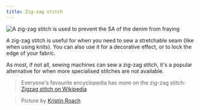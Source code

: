 ```yaml
---
title: Zig-zag stitch
---
```


![A zig-zag stitch is used to prevent the SA of the denim from fraying](zig-zag.jpg)

A zig-zag stitch is useful for when you need to sew a stretchable seam (like when using knits).
You can also use it for a decorative effect, or to lock the edge of your fabric.

As most, if not all, sewing machines can sew a zig-zag stitch,
it's a popular alternative for when more specialised stitches are not available.

> Everyone's favourite encyclopedia has more on the zig-zag stitch:
> [Zigzag stitch on Wikipedia](http://en.wikipedia.org/wiki/Zigzag_stitch)

> Picture by [Kristin Roach](https://www.flickr.com/photos/kristinroach/3161126359)
